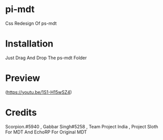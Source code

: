 # pi-mdt

Css Redesign Of ps-mdt

# Installation

Just Drag And Drop The ps-mdt Folder

# Preview

(https://youtu.be/1S1-H15wSZ4)

# Credits

Scorpion.#5940 , Gabbar Singh#5258 , Team Project India , Project Sloth For MDT And EchoRP For Original MDT
